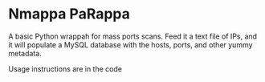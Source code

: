 Nmappa PaRappa
================

A basic Python wrappah for mass ports scans. Feed it a text file of IPs, and it will populate a MySQL database with the hosts, ports, and other yummy metadata.

Usage instructions are in the code
